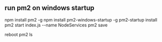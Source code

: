 ## run pm2 on windows startup

npm install pm2 -g
npm install pm2-windows-startup -g
pm2-startup install
pm2 start index.js --name NodeServices
pm2 save


reboot
pm2 ls